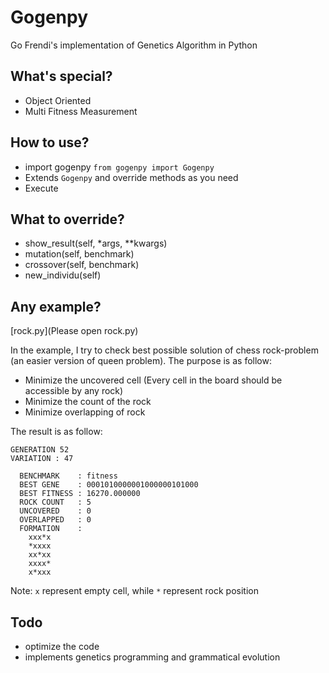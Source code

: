 Gogenpy
=======

Go Frendi's implementation of Genetics Algorithm in Python

What's special?
---------------
* Object Oriented
* Multi Fitness Measurement

How to use?
-----------
* import gogenpy `from gogenpy import Gogenpy`
* Extends `Gogenpy` and override methods as you need
* Execute

What to override?
-----------------
* show_result(self, *args, **kwargs)
* mutation(self, benchmark)
* crossover(self, benchmark)
* new_individu(self)

Any example?
------------
[rock.py](Please open rock.py)

In the example, I try to check best possible solution of chess rock-problem (an easier version of queen problem).
The purpose is as follow:
* Minimize the uncovered cell (Every cell in the board should be accessible by any rock)
* Minimize the count of the rock
* Minimize overlapping of rock

The result is as follow:
```
GENERATION 52
VARIATION : 47

  BENCHMARK    : fitness
  BEST GENE    : 0001010000001000000101000
  BEST FITNESS : 16270.000000
  ROCK COUNT   : 5
  UNCOVERED    : 0
  OVERLAPPED   : 0
  FORMATION    :
    xxx*x
    *xxxx
    xx*xx
    xxxx*
    x*xxx
```
Note: `x` represent empty cell, while `*` represent rock position

Todo
----
* optimize the code
* implements genetics programming and grammatical evolution